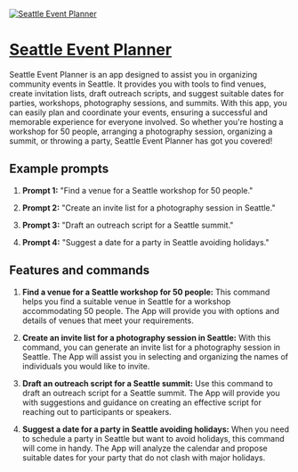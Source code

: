 [![Seattle Event Planner](https://files.oaiusercontent.com/file-n6JiYRdCH6H3h7yGZfkj25u3?se=2123-10-18T17%3A36%3A50Z&sp=r&sv=2021-08-06&sr=b&rscc=max-age%3D31536000%2C%20immutable&rscd=attachment%3B%20filename%3Dda0cc248-7f78-4f36-9bf1-ac2e7a086a5b.png&sig=K7ADHd/tFz7/MMxYxK3shOKEQks6G2Xrjpt1NFsfjuA%3D)](https://chat.openai.com/g/g-CIWKiiZQ2-seattle-event-planner)

# [Seattle Event Planner](https://chat.openai.com/g/g-CIWKiiZQ2-seattle-event-planner)

Seattle Event Planner is an app designed to assist you in organizing community events in Seattle. It provides you with tools to find venues, create invitation lists, draft outreach scripts, and suggest suitable dates for parties, workshops, photography sessions, and summits. With this app, you can easily plan and coordinate your events, ensuring a successful and memorable experience for everyone involved. So whether you're hosting a workshop for 50 people, arranging a photography session, organizing a summit, or throwing a party, Seattle Event Planner has got you covered!

## Example prompts

1. **Prompt 1:** "Find a venue for a Seattle workshop for 50 people."

2. **Prompt 2:** "Create an invite list for a photography session in Seattle."

3. **Prompt 3:** "Draft an outreach script for a Seattle summit."

4. **Prompt 4:** "Suggest a date for a party in Seattle avoiding holidays."

## Features and commands

1. **Find a venue for a Seattle workshop for 50 people:** This command helps you find a suitable venue in Seattle for a workshop accommodating 50 people. The App will provide you with options and details of venues that meet your requirements.

2. **Create an invite list for a photography session in Seattle:** With this command, you can generate an invite list for a photography session in Seattle. The App will assist you in selecting and organizing the names of individuals you would like to invite.

3. **Draft an outreach script for a Seattle summit:** Use this command to draft an outreach script for a Seattle summit. The App will provide you with suggestions and guidance on creating an effective script for reaching out to participants or speakers.

4. **Suggest a date for a party in Seattle avoiding holidays:** When you need to schedule a party in Seattle but want to avoid holidays, this command will come in handy. The App will analyze the calendar and propose suitable dates for your party that do not clash with major holidays.